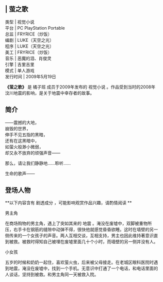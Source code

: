 |  萤之歌  
---  
类型  |  视觉小说   
平台  |  PC  PlayStation Portable   
总监  |  FRYRICE（炒饭）   
编剧  |  LUKE（天空之光）   
程序  |  LUKE（天空之光）   
美工  |  FRYRICE（炒饭）   
音乐  |  恶魔的泪、肖俊灵   
引擎  |  吉里吉里   
模式  |  单人游戏   
发行时间  |  2009年5月19日   
  
**《萤之歌》** 是  橘子班  成员于2009年发布的  视觉小说  。作品受到当时的2008年汶川地震的影响，是关于地震中幸存者的故事。

##  简介

——震撼的大地，  
崩毁的世界，  
伸手不见五指的黑暗，  
还有在这黑暗中，  
如萤火般渺小微弱，  
却又永不放弃的顽强声音——  
  
那么，请让我们静静地……聆听……  
  
生命的歌声——

##  登场人物

**以下内容含有 剧透成分  ，可能影响观赏作品兴趣，请酌情阅读 **

男主角

在商场购物的男主角，遇上了突如其来的  地震
。淹没在废墟中，双脚被重物所压，右手卡在钢筋的缝隙中动弹不得，很快他就感觉昏昏欲睡。这时在墙壁的另一侧传来的一个女孩子的声音。两人互相交谈，互相支持，男主也因此维持著意识直到被救。被救时得知自己被埋在废墟里面几十个小时，而墙壁的另一侧并没有人。

  
小女孩

五岁的时候和奶奶一起住，喜欢萤火虫，后来被父母接走。在老城区眼科医院时遇到地震，淹没在废墟中，找到一个手机。无意识中打通了一个电话，和电话里面的人谈话，坚持到被救。和男主角同一天被救入院。

  